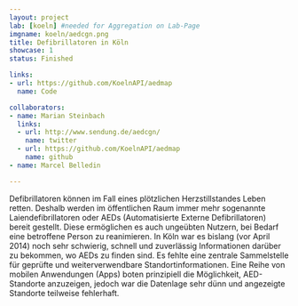 ```yaml
---
layout: project
lab: [koeln] #needed for Aggregation on Lab-Page
imgname: koeln/aedcgn.png
title: Defibrillatoren in Köln
showcase: 1
status: Finished

links:
- url: https://github.com/KoelnAPI/aedmap
  name: Code

collaborators:
- name: Marian Steinbach
  links:
  - url: http://www.sendung.de/aedcgn/
    name: twitter
  - url: https://github.com/KoelnAPI/aedmap
    name: github
- name: Marcel Belledin

---
```

Defibrillatoren können im Fall eines plötzlichen Herzstillstandes Leben retten. Deshalb werden im öffentlichen Raum immer mehr sogenannte Laiendefibrillatoren oder AEDs (Automatisierte Externe Defibrillatoren) bereit gestellt. Diese ermöglichen es auch ungeübten Nutzern, bei Bedarf eine betroffene Person zu reanimieren.
In Köln war es bislang (vor April 2014) noch sehr schwierig, schnell und zuverlässig Informationen darüber zu bekommen, wo AEDs zu finden sind. Es fehlte eine zentrale Sammelstelle für geprüfte und weiterverwendbare Standortinformationen. Eine Reihe von mobilen Anwendungen (Apps) boten prinzipiell die Möglichkeit, AED-Standorte anzuzeigen, jedoch war die Datenlage sehr dünn und angezeigte Standorte teilweise fehlerhaft.
